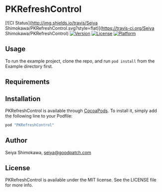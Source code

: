 # PKRefreshControl

[![CI Status](http://img.shields.io/travis/Seiya Shimokawa/PKRefreshControl.svg?style=flat)](https://travis-ci.org/Seiya Shimokawa/PKRefreshControl)
[![Version](https://img.shields.io/cocoapods/v/PKRefreshControl.svg?style=flat)](http://cocoapods.org/pods/PKRefreshControl)
[![License](https://img.shields.io/cocoapods/l/PKRefreshControl.svg?style=flat)](http://cocoapods.org/pods/PKRefreshControl)
[![Platform](https://img.shields.io/cocoapods/p/PKRefreshControl.svg?style=flat)](http://cocoapods.org/pods/PKRefreshControl)

## Usage

To run the example project, clone the repo, and run `pod install` from the Example directory first.

## Requirements

## Installation

PKRefreshControl is available through [CocoaPods](http://cocoapods.org). To install
it, simply add the following line to your Podfile:

```ruby
pod "PKRefreshControl"
```

## Author

Seiya Shimokawa, seiya@goodpatch.com

## License

PKRefreshControl is available under the MIT license. See the LICENSE file for more info.
